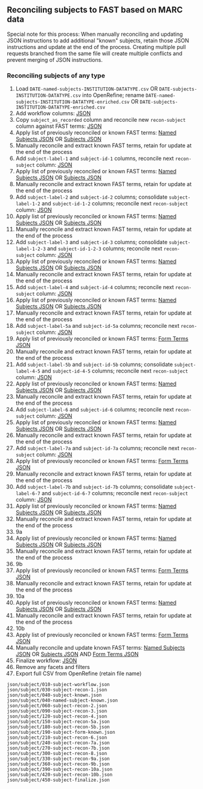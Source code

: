 ## Reconciling subjects to FAST based on MARC data

Special note for this process: When manually reconciling and updating JSON instructions to add additional "known" subjects, retain those JSON instructions and update at the end of the process. Creating multiple pull requests branched from the same file will create multiple conflicts and prevent merging of JSON instructions.

### Reconciling subjects of any type

1. Load `DATE-named-subjects-INSTITUTION-DATATYPE.csv` OR `DATE-subjects-INSTITUTION-DATATYPE.csv` into OpenRefine; rename `DATE-named-subjects-INSTITUTION-DATATYPE-enriched.csv` OR `DATE-subjects-INSTITUTION-DATATYPE-enriched.csv`
2. Add workflow columns: [JSON][subject_workflow]
3. Copy `subject_as_recorded` column and reconcile new `recon-subject` column against FAST terms: [JSON][subject_recon_1]
4. Apply list of previously reconciled or known FAST terms: [Named Subjects JSON][named_subject_known] OR [Subjects JSON][subject_known]
5. Manually reconcile and extract known FAST terms, retain for update at the end of the process
6. Add `subject-label-1` and `subject-id-1` columns, reconcile next `recon-subject` column: [JSON][subject_recon_2]
7. Apply list of previously reconciled or known FAST terms: [Named Subjects JSON][named_subject_known] OR [Subjects JSON][subject_known]
8. Manually reconcile and extract known FAST terms, retain for update at the end of the process
9. Add `subject-label-2` and `subject-id-2` columns; consolidate `subject-label-1-2` and `subject-id-1-2` columns; reconcile next `recon-subject` column: [JSON][subject_recon_3]
10. Apply list of previously reconciled or known FAST terms: [Named Subjects JSON][named_subject_known] OR [Subjects JSON][subject_known]
11. Manually reconcile and extract known FAST terms, retain for update at the end of the process
12. Add `subject-label-3` and `subject-id-3` columns; consolidate `subject-label-1-2-3` and `subject-id-1-2-3` columns; reconcile next `recon-subject` column: [JSON][subject_recon_4]
13. Apply list of previously reconciled or known FAST terms: [Named Subjects JSON][named_subject_known] OR [Subjects JSON][subject_known]
14. Manually reconcile and extract known FAST terms, retain for update at the end of the process
15. Add `subject-label-4` and `subject-id-4` columns; reconcile next `recon-subject` column: [JSON][subject_recon_5a]
16. Apply list of previously reconciled or known FAST terms: [Named Subjects JSON][named_subject_known] OR [Subjects JSON][subject_known]
17. Manually reconcile and extract known FAST terms, retain for update at the end of the process
18. Add `subject-label-5a` and `subject-id-5a` columns; reconcile next `recon-subject` column: [JSON][subject_recon_5b]
19. Apply list of previously reconciled or known FAST terms: [Form Terms JSON][subject_form_known]
20. Manually reconcile and extract known FAST terms, retain for update at the end of the process
21. Add `subject-label-5b` and `subject-id-5b` columns; consolidate `subject-label-4-5` and `subject-id-4-5` columns; reconcile next `recon-subject` column: [JSON][subject_recon_6]
22. Apply list of previously reconciled or known FAST terms: [Named Subjects JSON][named_subject_known] OR [Subjects JSON][subject_known]
23. Manually reconcile and extract known FAST terms, retain for update at the end of the process
24. Add `subject-label-6` and `subject-id-6` columns; reconcile next `recon-subject` column: [JSON][subject_recon_7a]
25. Apply list of previously reconciled or known FAST terms: [Named Subjects JSON][named_subject_known] OR [Subjects JSON][subject_known]
26. Manually reconcile and extract known FAST terms, retain for update at the end of the process
27. Add `subject-label-7a` and `subject-id-7a` columns; reconcile next `recon-subject` column: [JSON][subject_recon_7b]
28. Apply list of previously reconciled or known FAST terms: [Form Terms JSON][subject_form_known]
29. Manually reconcile and extract known FAST terms, retain for update at the end of the process
30. Add `subject-label-7b` and `subject-id-7b` columns; consolidate `subject-label-6-7` and `subject-id-6-7` columns; reconcile next `recon-subject` column: [JSON][subject_recon_8]
31. Apply list of previously reconciled or known FAST terms: [Named Subjects JSON][named_subject_known] OR [Subjects JSON][subject_known]
32. Manually reconcile and extract known FAST terms, retain for update at the end of the process
33. 9a
34. Apply list of previously reconciled or known FAST terms: [Named Subjects JSON][named_subject_known] OR [Subjects JSON][subject_known]
35. Manually reconcile and extract known FAST terms, retain for update at the end of the process
36. 9b
37. Apply list of previously reconciled or known FAST terms: [Form Terms JSON][subject_form_known]
38. Manually reconcile and extract known FAST terms, retain for update at the end of the process
39. 10a
40. Apply list of previously reconciled or known FAST terms: [Named Subjects JSON][named_subject_known] OR [Subjects JSON][subject_known]
41. Manually reconcile and extract known FAST terms, retain for update at the end of the process
42. 10b
43. Apply list of previously reconciled or known FAST terms: [Form Terms JSON][subject_form_known]
44. Manually reconcile and update known FAST terms: [Named Subjects JSON][named_subject_known] OR [Subjects JSON][subject_known] AND [Form Terms JSON][subject_form_known]
45. Finalize workflow: [JSON][subject_finalize]
46. Remove any facets and filters
47. Export full CSV from OpenRefine (retain file name)


[subject_workflow]:       json/subject/010-subject-workflow.json
[subject_recon_1]:        json/subject/030-subject-recon-1.json
[subject_known]:          json/subject/040-subject-known.json
[named_subject_known]:    json/subject/040-named-subject-known.json
[subject_recon_2]:        json/subject/060-subject-recon-2.json
[subject_recon_3]:        json/subject/090-subject-recon-3.json
[subject_recon_4]:        json/subject/120-subject-recon-4.json
[subject_recon_5a]:       json/subject/150-subject-recon-5a.json
[subject_recon_5b]:       json/subject/180-subject-recon-5b.json
[subject_form_known]:     json/subject/190-subject-form-known.json
[subject_recon_6]:        json/subject/210-subject-recon-6.json
[subject_recon_7a]:       json/subject/240-subject-recon-7a.json
[subject_recon_7b]:       json/subject/270-subject-recon-7b.json
[subject_recon_8]:        json/subject/300-subject-recon-8.json
[subject_recon_9a]:       json/subject/330-subject-recon-9a.json
[subject_recon_9b]:       json/subject/360-subject-recon-9b.json
[subject_recon_10a]:      json/subject/390-subject-recon-10a.json
[subject_recon_10b]:      json/subject/420-subject-recon-10b.json
[subject_finalize]:       json/subject/450-subject-finalize.json

```
json/subject/010-subject-workflow.json
json/subject/030-subject-recon-1.json
json/subject/040-subject-known.json
json/subject/040-named-subject-known.json
json/subject/060-subject-recon-2.json
json/subject/090-subject-recon-3.json
json/subject/120-subject-recon-4.json
json/subject/150-subject-recon-5a.json
json/subject/180-subject-recon-5b.json
json/subject/190-subject-form-known.json
json/subject/210-subject-recon-6.json
json/subject/240-subject-recon-7a.json
json/subject/270-subject-recon-7b.json
json/subject/300-subject-recon-8.json
json/subject/330-subject-recon-9a.json
json/subject/360-subject-recon-9b.json
json/subject/390-subject-recon-10a.json
json/subject/420-subject-recon-10b.json
json/subject/450-subject-finalize.json
```
